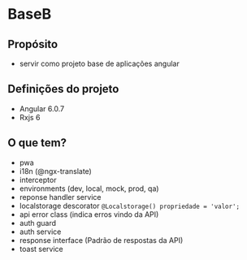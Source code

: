 # BaseB

## Propósito
- servir como projeto base de aplicações angular

## Definições do projeto
- Angular 6.0.7
- Rxjs 6

## O que tem?

- pwa
- i18n (@ngx-translate)
- interceptor
- environments (dev, local, mock, prod, qa)
- reponse handler service
- localstorage descorator `@Localstorage() propriedade = 'valor';`
- api error class (indica erros vindo da API)
- auth guard
- auth service
- response interface (Padrão de respostas da API)
- toast service
<!-- - itcss ->
